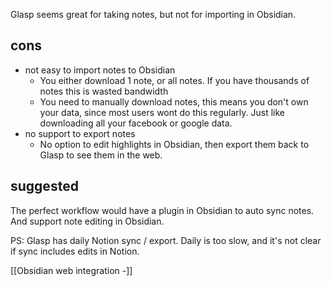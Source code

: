Glasp seems great for taking notes, but not for importing in Obsidian.
## cons
- not easy to import notes to Obsidian
	- You either download 1 note, or all notes. 
	  If you have thousands of notes this is wasted bandwidth
	- You need to manually download notes, this means you don't own your data, since most users wont do this regularly. Just like downloading all your facebook or google data.
- no support to export notes
	- No option to edit highlights in Obsidian, then export them back to Glasp to see them in the web.
## suggested
The perfect workflow would have a plugin in Obsidian to auto sync notes. And support note editing in Obsidian.

PS: Glasp has daily Notion sync / export. Daily is too slow, and it's not clear if sync includes edits in Notion.

[[Obsidian web integration -]]